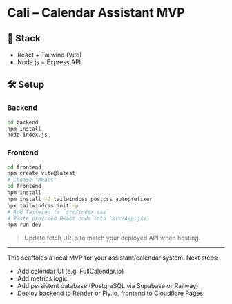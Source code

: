 
# Cali – Calendar Assistant MVP

## 🔧 Stack
- React + Tailwind (Vite)
- Node.js + Express API

## 🛠️ Setup

### Backend
```bash
cd backend
npm install
node index.js
```

### Frontend
```bash
cd frontend
npm create vite@latest
# Choose "React"
cd frontend
npm install
npm install -D tailwindcss postcss autoprefixer
npx tailwindcss init -p
# Add Tailwind to `src/index.css`
# Paste provided React code into `src/App.jsx`
npm run dev
```

> Update fetch URLs to match your deployed API when hosting.

---

This scaffolds a local MVP for your assistant/calendar system. Next steps:
- Add calendar UI (e.g. FullCalendar.io)
- Add metrics logic
- Add persistent database (PostgreSQL via Supabase or Railway)
- Deploy backend to Render or Fly.io, frontend to Cloudflare Pages
